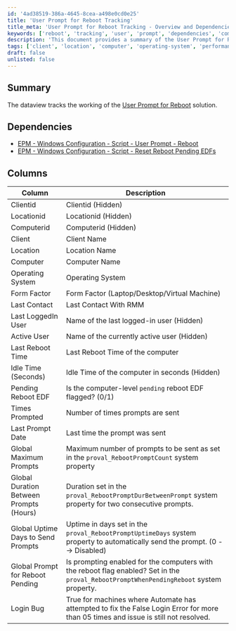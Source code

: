```yaml
---
id: '4ad38519-386a-4645-8cea-a498e0cd0e25'
title: 'User Prompt for Reboot Tracking'
title_meta: 'User Prompt for Reboot Tracking - Overview and Dependencies'
keywords: ['reboot', 'tracking', 'user', 'prompt', 'dependencies', 'computer', 'system', 'property']
description: 'This document provides a summary of the User Prompt for Reboot solution, detailing its dependencies, the columns tracked in the dataview, and the specific attributes related to computer reboot prompts. It covers critical information such as the number of prompts sent, last reboot time, and system properties that govern the behavior of the reboot prompts.'
tags: ['client', 'location', 'computer', 'operating-system', 'performance', 'security', 'setup']
draft: false
unlisted: false
---
```

## Summary

The dataview tracks the working of the [User Prompt for Reboot](https://proval.itglue.com/DOC-5078775-9088563) solution.

## Dependencies

- [EPM - Windows Configuration - Script - User Prompt - Reboot](https://proval.itglue.com/DOC-5078775-9076644)
- [EPM - Windows Configuration - Script - Reset Reboot Pending EDFs](https://proval.itglue.com/DOC-5078775-9077421)

## Columns

| Column                                | Description                                                                                                           |
|---------------------------------------|-----------------------------------------------------------------------------------------------------------------------|
| Clientid                              | Clientid (Hidden)                                                                                                   |
| Locationid                            | Locationid (Hidden)                                                                                                 |
| Computerid                            | Computerid (Hidden)                                                                                                 |
| Client                                | Client Name                                                                                                         |
| Location                              | Location Name                                                                                                       |
| Computer                              | Computer Name                                                                                                       |
| Operating System                      | Operating System                                                                                                    |
| Form Factor                           | Form Factor (Laptop/Desktop/Virtual Machine)                                                                        |
| Last Contact                          | Last Contact With RMM                                                                                               |
| Last LoggedIn User                   | Name of the last logged-in user (Hidden)                                                                            |
| Active User                           | Name of the currently active user (Hidden)                                                                          |
| Last Reboot Time                     | Last Reboot Time of the computer                                                                                   |
| Idle Time (Seconds)                  | Idle Time of the computer in seconds (Hidden)                                                                      |
| Pending Reboot EDF                    | Is the computer-level `pending` reboot EDF flagged? (0/1)                                                          |
| Times Prompted                        | Number of times prompts are sent                                                                                     |
| Last Prompt Date                      | Last time the prompt was sent                                                                                        |
| Global Maximum Prompts                | Maximum number of prompts to be sent as set in the `proval_RebootPromptCount` system property                       |
| Global Duration Between Prompts (Hours)| Duration set in the `proval_RebootPromptDurBetweenPrompt` system property for two consecutive prompts.              |
| Global Uptime Days to Send Prompts    | Uptime in days set in the `proval_RebootPromptUptimeDays` system property to automatically send the prompt. (0 --> Disabled) |
| Global Prompt for Reboot Pending      | Is prompting enabled for the computers with the reboot flag enabled? Set in the `proval_RebootPromptWhenPendingReboot` system property. |
| Login Bug                             | True for machines where Automate has attempted to fix the False Login Error for more than 05 times and issue is still not resolved. |







